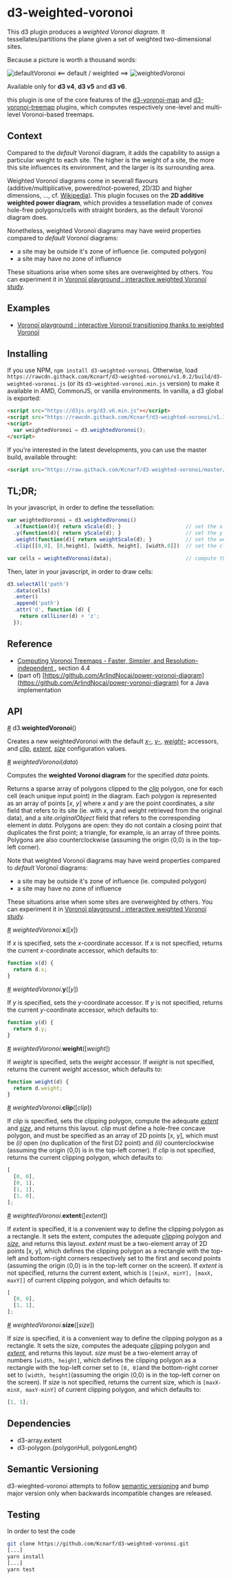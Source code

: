 # d3-weighted-voronoi

This d3 plugin produces a _weighted Voronoi diagram_. It tessellates/partitions the plane given a set of weighted two-dimensional sites.

Because a picture is worth a thousand words:

![defaultVoronoi](./img/defaultVoronoi.png) <== default / weighted ==> ![weightedVoronoi](./img/weightedVoronoi.png)

Available only for **d3 v4**, **d3 v5** and **d3 v6**.

this plugin is one of the core features of the [d3-voronoi-map](https://github.com/Kcnarf/d3-voronoi-map) and [d3-voronoi-treemap](https://github.com/Kcnarf/d3-voronoi-treemap) plugins, which computes respectively one-level and multi-level Voronoi-based treemaps.

## Context

Compared to the _default_ Voronoï diagram, it adds the capability to assign a particular weight to each site. The higher is the weight of a site, the more this site influences its environment, and the larger is its surrounding area.

Weighted Voronoï diagrams come in severall flavours (additive/multiplicative, powered/not-powered, 2D/3D and higher dimensions, ..., cf. [Wikipedia](https://en.wikipedia.org/wiki/Weighted_Voronoi_diagram)). This plugin focuses on the **2D additive weighted power diagram**, which provides a tessellation made of convex hole-free polygons/cells with straight borders, as the default Voronoï diagram does.

Nonetheless, weighted Voronoï diagrams may have weird properties compared to _default_ Voronoï diagrams:

- a site may be outside it's zone of influence (ie. computed polygon)
- a site may have no zone of influence

These situations arise when some sites are overweighted by others. You can experiment it in [Voronoï playground : interactive weighted Voronoï study](http://bl.ocks.org/Kcnarf/dacd1d9d2f0e69cf93c68ecf32f7896d).

## Examples

- [Voronoï playground : interactive Voronoï transitioning thanks to weighted Voronoï](http://bl.ocks.org/Kcnarf/7d7f60ef86a77851c38c51904f4c8d39)

## Installing

If you use NPM, `npm install d3-weighted-voronoi`. Otherwise, load `https://rawcdn.githack.com/Kcnarf/d3-weighted-voronoi/v1.0.2/build/d3-weighted-voronoi.js` (or its `d3-weighted-voronoi.min.js` version) to make it available in AMD, CommonJS, or vanilla environments. In vanilla, a d3 global is exported:

```html
<script src="https://d3js.org/d3.v6.min.js"></script>
<script src="https://rawcdn.githack.com/Kcnarf/d3-weighted-voronoi/v1.1.0/build/d3-weighted-voronoi.js"></script>
<script>
  var weightedVoronoi = d3.weightedVoronoi();
</script>
```

If you're interested in the latest developments, you can use the master build, available throught:

```html
<script src="https://raw.githack.com/Kcnarf/d3-weighted-voronoi/master/build/d3-weighted-voronoi.js"></script>
```

## TL;DR;

In your javascript, in order to define the tessellation:

```javascript
var weightedVoronoi = d3.weightedVoronoi()
  .x(function(d){ return xScale(d); }                     // set the x coordinate accessor
  .y(function(d){ return yScale(d); }                     // set the y coordinate accessor
  .weight(function(d){ return weightScale(d); }           // set the weight accessor
  .clip([[0,0], [0,height], [width, height], [width,0]])  // set the clipping polygon

var cells = weightedVoronoi(data);                        // compute the weighted Voronoi tessellation
```

Then, later in your javascript, in order to draw cells:

```javascript
d3.selectAll('path')
  .data(cells)
  .enter()
  .append('path')
  .attr('d', function (d) {
    return cellLiner(d) + 'z';
  });
```

## Reference

- [Computing Voronoi Treemaps - Faster, Simpler, and Resolution-independent ](https://www.uni-konstanz.de/mmsp/pubsys/publishedFiles/NoBr12a.pdf), section 4.4
- (part of) [https://github.com/ArlindNocaj/power-voronoi-diagram](https://github.com/ArlindNocaj/power-voronoi-diagram) for a Java implementation

## API

<a name="weightedVoronoi" href="#weightedVoronoi">#</a> d3.<b>weightedVoronoi</b>()

Creates a new weightedVoronoi with the default [_x_-](#weightedVoronoi_x), [_y_-](#weightedVoronoi_y), [_weight_-](#weightedVoronoi_weight) accessors, and [_clip_](#weightedVoronoi_clip), [_extent_](#weightedVoronoi_extent), [_size_](#weightedVoronoi_size) configuration values.

<a name="_weightedVoronoi" href="#_weightedVoronoi">#</a> <i>weightedVoronoi</i>(<i>data</i>)

Computes the **weighted Voronoi diagram** for the specified _data_ points.

Returns a sparse array of polygons clipped to the [_clip_](#weightedVoronoi_clip) polygon, one for each cell (each unique input point) in the diagram. Each polygon is represented as an array of points \[_x_, _y_\] where _x_ and _y_ are the point coordinates, a _site_ field that refers to its site (ie. with x, y and weight retrieved from the original data), and a _site.originalObject_ field that refers to the corresponding element in _data_. Polygons are open: they do not contain a closing point that duplicates the first point; a triangle, for example, is an array of three points. Polygons are also counterclockwise (assuming the origin ⟨0,0⟩ is in the top-left corner).

Note that weighted Voronoï diagrams may have weird properties compared to _default_ Voronoï diagrams:

- a site may be outside it's zone of influence (ie. computed polygon)
- a site may have no zone of influence

These situations arise when some sites are overweighted by others. You can experiment it in [Voronoï playground : interactive weighted Voronoï study](http://bl.ocks.org/Kcnarf/dacd1d9d2f0e69cf93c68ecf32f7896d).

<a name="weightedVoronoi_x" href="#weightedVoronoi_x">#</a> <i>weightedVoronoi</i>.<b>x</b>([<i>x</i>])

If _x_ is specified, sets the _x_-coordinate accessor. If _x_ is not specified, returns the current _x_-coordinate accessor, which defaults to:

```js
function x(d) {
  return d.x;
}
```

<a name="weightedVoronoi_y" href="#weightedVoronoi_y">#</a> <i>weightedVoronoi</i>.<b>y</b>([<i>y</i>])

If _y_ is specified, sets the _y_-coordinate accessor. If _y_ is not specified, returns the current _y_-coordinate accessor, which defaults to:

```js
function y(d) {
  return d.y;
}
```

<a name="weightedVoronoi_weight" href="#weightedVoronoi_weight">#</a> <i>weightedVoronoi</i>.<b>weight</b>([<i>weight</i>])

If _weight_ is specified, sets the _weight_ accessor. If _weight_ is not specified, returns the current _weight_ accessor, which defaults to:

```js
function weight(d) {
  return d.weight;
}
```

<a name="weightedVoronoi_clip" href="#weightedVoronoi_clip">#</a> <i>weightedVoronoi</i>.<b>clip</b>([<i>clip</i>])

If _clip_ is specified, sets the clipping polygon, compute the adequate [_extent_](#weightedVoronoi_extent) and [_size_](#weightedVoronoi_size), and returns this layout. _clip_ must define a hole-free concave polygon, and must be specified as an array of 2D points \[x, y\], which must be _(i)_ open (no duplication of the first D2 point) and _(ii)_ counterclockwise (assuming the origin ⟨0,0⟩ is in the top-left corner). If _clip_ is not specified, returns the current clipping polygon, which defaults to:

```js
[
  [0, 0],
  [0, 1],
  [1, 1],
  [1, 0],
];
```

<a name="weightedVoronoi_extent" href="#weightedVoronoi_extent">#</a> <i>weightedVoronoi</i>.<b>extent</b>([<i>extent</i>])

If _extent_ is specified, it is a convenient way to define the clipping polygon as a rectangle. It sets the extent, computes the adequate [_clip_](#weightedVoronoi_clip)ping polygon and [_size_](#weightedVoronoi_size), and returns this layout. _extent_ must be a two-element array of 2D points \[x, y\], which defines the clipping polygon as a rectangle with the top-left and bottom-right corners respectively set to the first and second points (assuming the origin ⟨0,0⟩ is in the top-left corner on the screen). If _extent_ is not specified, returns the current extent, which is `[[minX, minY], [maxX, maxY]]` of current clipping polygon, and which defaults to:

```js
[
  [0, 0],
  [1, 1],
];
```

<a name="weightedVoronoi_size" href="#weightedVoronoi_size">#</a> <i>weightedVoronoi</i>.<b>size</b>([<i>size</i>])

If _size_ is specified, it is a convenient way to define the clipping polygon as a rectangle. It sets the size, computes the adequate [_clip_](#weightedVoronoi_clip)ping polygon and [_extent_](#weightedVoronoi_extent), and returns this layout. _size_ must be a two-element array of numbers `[width, height]`, which defines the clipping polygon as a rectangle with the top-left corner set to `[0, 0]`and the bottom-right corner set to `[width, height]`(assuming the origin ⟨0,0⟩ is in the top-left corner on the screen). If _size_ is not specified, returns the current size, which is `[maxX-minX, maxY-minY]` of current clipping polygon, and which defaults to:

```js
[1, 1];
```

## Dependencies

- d3-array.extent
- d3-polygon.{polygonHull, polygonLenght}

## Semantic Versioning

d3-wieghted-voronoi attempts to follow [semantic versioning](https://semver.org) and
bump major version only when backwards incompatible changes are released.

## Testing

In order to test the code

```sh
git clone https://github.com/Kcnarf/d3-weighted-voronoi.git
[...]
yarn install
[...]
yarn test
```
